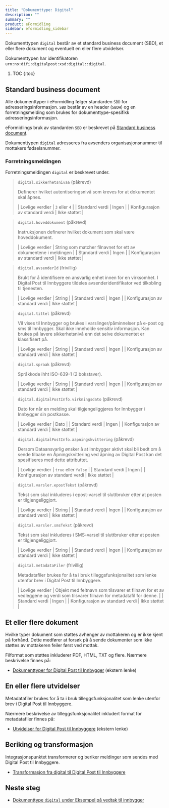 ```yaml
---
title: "Dokumenttype: Digital"
description: ""
summary: ""
product: eFormidling
sidebar: eformidling_sidebar
---
```


Dokumenttypen `digital` består av et standard business document (SBD), et eller flere dokument og eventuelt en eller flere
utvidelser.

Dokumenttypen har identifikatoren `urn:no:difi:digitalpost:xsd:digital::digital`.

1. TOC
{:toc}

## Standard business document

Alle dokumenttyper i eFormidling følger standarden `SBD` for adresseringsinformasjon. `SBD` består av en header (`SBDH`)
og en forretningsmelding som brukes for dokumenttype-spesifikk adresseringsinformasjon.

eFormidlings bruk av standarden `SBD` er beskrevet på [Standard business document](standard_sbd).

Dokumenttypen `digital` adresseres fra avsenders organisasjonsnummer til mottakers fødselsnummer.

### Forretningsmeldingen

Forretningsmeldingen `digital` er beskrevet under.

> `digital.sikkerhetsnivaa` (påkrevd)
>
> Definerer hvilket autentiseringsnivå som kreves for at dokumentet skal åpnes.
>
> | Lovlige verdier                 | `3` eller `4` |
> | Standard verdi                  | Ingen         |
> | Konfigurasjon av standard verdi | Ikke støttet  |

> `digital.hoveddokument` (påkrevd)
>
> Instruksjonen definerer hvilket dokument som skal være hoveddokument.
>
> | Lovlige verdier                 | String som matcher filnavnet for ett av dokumentene i meldingen |
> | Standard verdi                  | Ingen                                                           |
> | Konfigurasjon av standard verdi | Ikke støttet                                                    |

> `digital.avsenderId` (frivillig)
>
> Brukt for å identifisere en ansvarlig enhet innen for en virksomhet. I Digital Post til Innbyggere tildeles
> avsenderidentifikator ved tilkobling til tjenesten.
>
> | Lovlige verdier                 | String        |
> | Standard verdi                  | Ingen         |
> | Konfigurasjon av standard verdi | Ikke støttet  |

> `digital.tittel` (påkrevd)
>
> Vil vises til Innbygger og brukes i varslinger/påminnelser på e-post og sms til Innbygger. Skal ikke inneholde
> sensitiv informasjon. Kan brukes på lavere sikkerhetsnivå enn det selve dokumentet er klassifisert på.
>
> | Lovlige verdier                 | String                       |
> | Standard verdi                  | Ingen                        |
> | Konfigurasjon av standard verdi | Ikke støttet                 |

> `digital.spraak` (påkrevd)
>
> Språkkode ihht ISO-639-1 (2 bokstaver).
>
> | Lovlige verdier                 | String                       |
> | Standard verdi                  | Ingen                        |
> | Konfigurasjon av standard verdi | Ikke støttet                 |

> `digital.digitalPostInfo.virkningsdato` (påkrevd)
>
> Dato for når en melding skal tilgjengeliggjøres for Innbygger i Innbygger sin postkasse.
>
> | Lovlige verdier                 | Dato |
> | Standard verdi                  | Ingen                        |
> | Konfigurasjon av standard verdi | Ikke støttet                 |

> `digital.digitalPostInfo.aapningskvittering` (påkrevd)
>
> Dersom Dataansvarlig ønsker å at Innbygger aktivt skal bli bedt om å sende tilbake en Åpningskvittering ved åpning av Digital Post kan det spesifiseres med dette attributtet.
> 
> | Lovlige verdier                 | `true` eller `false`         |
> | Standard verdi                  | Ingen                        |
> | Konfigurasjon av standard verdi | Ikke støttet                 |

> `digital.varsler.epostTekst` (påkrevd)
>
> Tekst som skal inkluderes i epost-varsel til sluttbruker etter at posten er tilgjengeliggjort.
>
> | Lovlige verdier                 | String                       |
> | Standard verdi                  | Ingen                        |
> | Konfigurasjon av standard verdi | Ikke støttet                 |

> `digital.varsler.smsTekst` (påkrevd)
>
> Tekst som skal inkluderes i SMS-varsel til sluttbruker etter at posten er tilgjengeliggjort.
>
> | Lovlige verdier                 | String                       |
> | Standard verdi                  | Ingen                        |
> | Konfigurasjon av standard verdi | Ikke støttet                 |

> `digital.metadataFiler` (frivillig)
>
> Metadatafiler brukes for å ta i bruk tilleggsfunksjonalitet som lenke utenfor brev i Digital Post til Innbyggere.
>
> | Lovlige verdier                 | Objekt med feltnavn som tilsvarer et filnavn for et av vedleggene og verdi som tilsvarer filnavn for metadatafil for denne. |
> | Standard verdi                  | Ingen                        |
> | Konfigurasjon av standard verdi | Ikke støttet                 |

## Et eller flere dokument

Hvilke typer dokument som støttes avhenger av mottakeren og er ikke kjent på forhånd. Dette medfører at forsøk på å
sende dokumenter som ikke støttes av mottakeren feiler først ved mottak.

Filformat som støttes inkluderer PDF, HTML, TXT og flere. Nærmere beskrivelse finnes på:

- [Dokumenttyper for Digital Post til Innbygger](https://docs.digdir.no/dpi_dokumentformat.html) (ekstern lenke)

## En eller flere utvidelser

Metadatafiler brukes for å ta i bruk tilleggsfunksjonalitet som lenke utenfor brev i Digital Post til Innbyggere.

Nærmere beskrivelse av tilleggsfunksjonalitet inkludert format for metadatafiler finnes på:

- [Utvidelser for Digital Post til Innbyggere](https://docs.digdir.no/dpi_utvidelser_index) (ekstern lenke)

## Beriking og transformasjon

Integrasjonspunktet transformerer og beriker meldinger som sendes med Digital Post til Innbyggere.

- [Transformasjon fra digital til Digital Post til Innbyggere](../Transformasjoner/digital_til_digital_post_til_innbyggere)

## Neste steg

- [Dokumenttype `digital` under Eksempel på vedtak til innbygger](../Eksempel/vedtak_til_innbygger#dersom-dokumenttype-digital-st%C3%B8ttes)
